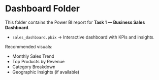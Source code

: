 # Dashboard Folder

This folder contains the Power BI report for **Task 1 — Business Sales Dashboard**.  

- `sales_dashboard.pbix` → Interactive dashboard with KPIs and insights.  

Recommended visuals:  
- Monthly Sales Trend  
- Top Products by Revenue  
- Category Breakdown  
- Geographic Insights (if available)  
